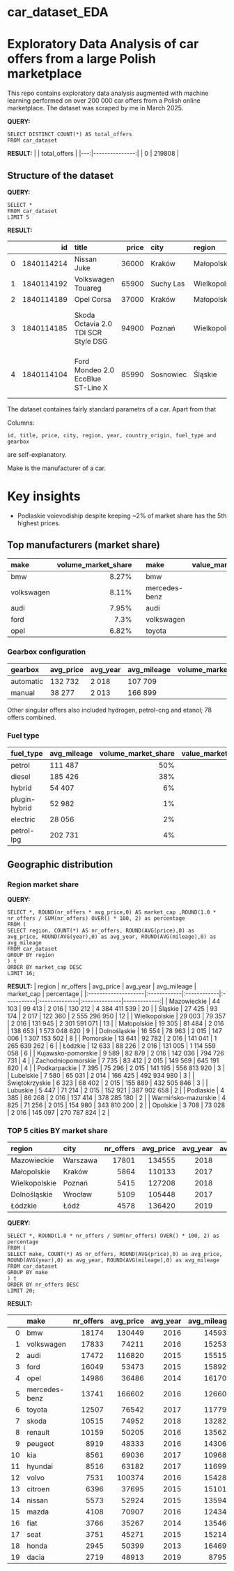 # car_dataset_EDA
# Exploratory Data Analysis of car offers from a large Polish marketplace
This repo contains exploratory data analysis augmented with machine learning performed on over 200 000 car offers from a Polish online marketplace.
The dataset was scraped by me in March 2025.

**QUERY:**
```
SELECT DISTINCT COUNT(*) AS total_offers
FROM car_dataset
```

**RESULT:**
|    |   total_offers |
|---:|---------------:|
|  0 |         219808 |

## Structure of the dataset
**QUERY:**

```
SELECT *
FROM car_dataset
LIMIT 5
```

**RESULT:**

|    |         id | title                               |   price | city      | region        |   n_parameters | make       | model   | version                    |   year |   damaged | is_imported   | country_origin   |   mileage |   engine_capacity |   engine_power | fuel_type   | gearbox   | transmission        | urban_consumption   | extra_urban_consumption   | body_type   |   nr_seats | color   |   rhd |   registered |   no_accident |
|---:|-----------:|:------------------------------------|--------:|:----------|:--------------|---------------:|:-----------|:--------|:---------------------------|-------:|----------:|:--------------|:-----------------|----------:|------------------:|---------------:|:------------|:----------|:--------------------|:--------------------|:--------------------------|:------------|-----------:|:--------|------:|-------------:|--------------:|
|  0 | 1840114214 | Nissan Juke                         |   36000 | Kraków    | Małopolskie   |             50 | nissan     | juke    |                            |   2015 |         0 |               | pl               |    114043 |              1197 |            116 | petrol      | manual    | front-wheel         |                     |                           | suv         |          5 | black   |   nan |            1 |             1 |
|  1 | 1840114192 | Volkswagen Touareg                  |   65900 | Suchy Las | Wielkopolskie |             93 | volkswagen | touareg |                            |   2016 |         0 |               | pl               |    388900 |              2967 |            262 | diesel      | automatic | all-wheel-permanent |                     |                           | suv         |          5 | white   |     0 |            1 |             1 |
|  2 | 1840114189 | Opel Corsa                          |   37000 | Kraków    | Małopolskie   |             47 | opel       | corsa   |                            |   2016 |         0 |               | pl               |     46086 |              1398 |             90 | petrol      | manual    | front-wheel         |                     |                           | compact     |          5 | grey    |   nan |            1 |             0 |
|  3 | 1840114185 | Skoda Octavia 2.0 TDI SCR Style DSG |   94900 | Poznań    | Wielkopolskie |            102 | skoda      | octavia | ver-2-0-tdi-scr-style-dsg  |   2021 |         0 |               | d                |    107679 |              1968 |            150 | diesel      | automatic | front-wheel         |                     |                           | combi       |          5 | white   |   nan |            1 |             1 |
|  4 | 1840114104 | Ford Mondeo 2.0 EcoBlue ST-Line X   |   85990 | Sosnowiec | Śląskie       |            107 | ford       | mondeo  | ver-2-0-ecoblue-st--line-x |   2021 |         0 |               |                  |    140000 |              1997 |            150 | diesel      | manual    | front-wheel         |                     |                           | combi       |          5 | black   |   nan |            1 |             1 |


The dataset containes fairly standard parametrs of a car. Apart from that


Columns:
```
id, title, price, city, region, year, country_origin, fuel_type and gearbox
```
are self-explanatory.

Make is the manufacturer of a car.

# Key insights

- Podlaskie voievodiship despite keeping ~2% of market share has the 5th highest prices.


## Top manufacturers (market share)

| make          | volume_market_share |   | make          | value_market_share |
|:-------------|--------------------:|---|:-------------|-------------------:|
| bmw          | 8.27%               |   | bmw          | 12.6%             |
| volkswagen   | 8.11%               |   | mercedes-benz| 12.17%            |
| audi         | 7.95%               |   | audi         | 10.85%            |
| ford         | 7.3%                |   | volkswagen   | 7.03%             |
| opel         | 6.82%               |   | toyota       | 5.09%             |



### Gearbox configuration

| gearbox   | avg_price   | avg_year   | avg_mileage   |   volume_market_share |   value_market_share |
|:----------|:------------|:-----------|:--------------|----------------------:|---------------------:|
| automatic | 132 732     | 2 018      | 107 709       |                    50 |                   78 |
| manual    | 38 277      | 2 013      | 166 899       |                    50 |                   22 |

Other singular offers also included hydrogen, petrol-cng and etanol; 78 offers combined.
### Fuel type

| fuel_type     | avg_mileage   |   volume_market_share |   value_market_share |
|:--------------|:--------------|----------------------:|---------------------:|
| petrol        | 111 487       |                    50% |                   49% |
| diesel        | 185 426       |                    38% |                   33% |
| hybrid        | 54 407        |                     6% |                    9% |
| plugin-hybrid | 52 982        |                     1% |                    4% |
| electric      | 28 056        |                     2% |                    3% |
| petrol-lpg    | 202 731       |                     4% |                    1% |

## Geographic distribution

### Region market share

**QUERY:**

```
SELECT *, ROUND(nr_offers * avg_price,0) AS market_cap ,ROUND(1.0 * nr_offers / SUM(nr_offers) OVER() * 100, 2) as percentage
FROM (
SELECT region, COUNT(*) AS nr_offers, ROUND(AVG(price),0) as avg_price, ROUND(AVG(year),0) as avg_year, ROUND(AVG(mileage),0) as avg_mileage
FROM car_dataset 
GROUP BY region
) t
ORDER BY market_cap DESC 
LIMIT 16;
```

**RESULT:**
| region              | nr_offers   | avg_price   | avg_year   | avg_mileage   | market_cap    |   percentage |
|:--------------------|:------------|:------------|:-----------|:--------------|:--------------|-------------:|
| Mazowieckie         | 44 103      | 99 413      | 2 016      | 130 212       | 4 384 411 539 |           20 |
| Śląskie             | 27 425      | 93 174      | 2 017      | 122 360       | 2 555 296 950 |           12 |
| Wielkopolskie       | 29 003      | 79 357      | 2 016      | 131 945       | 2 301 591 071 |           13 |
| Małopolskie         | 19 305      | 81 484      | 2 016      | 138 653       | 1 573 048 620 |            9 |
| Dolnośląskie        | 16 554      | 78 963      | 2 015      | 147 006       | 1 307 153 502 |            8 |
| Pomorskie           | 13 641      | 92 782      | 2 016      | 141 041       | 1 265 639 262 |            6 |
| Łódzkie             | 12 633      | 88 226      | 2 016      | 131 005       | 1 114 559 058 |            6 |
| Kujawsko-pomorskie  | 9 589       | 82 879      | 2 016      | 142 036       | 794 726 731   |            4 |
| Zachodniopomorskie  | 7 735       | 83 412      | 2 015      | 149 569       | 645 191 820   |            4 |
| Podkarpackie        | 7 395       | 75 296      | 2 015      | 141 195       | 556 813 920   |            3 |
| Lubelskie           | 7 580       | 65 031      | 2 014      | 166 425       | 492 934 980   |            3 |
| Świętokrzyskie      | 6 323       | 68 402      | 2 015      | 155 889       | 432 505 846   |            3 |
| Lubuskie            | 5 447       | 71 214      | 2 015      | 152 921       | 387 902 658   |            2 |
| Podlaskie           | 4 385       | 86 268      | 2 016      | 137 414       | 378 285 180   |            2 |
| Warmińsko-mazurskie | 4 825       | 71 256      | 2 015      | 154 980       | 343 810 200   |            2 |
| Opolskie            | 3 708       | 73 028      | 2 016      | 145 097       | 270 787 824   |            2 |

### TOP 5 cities BY market share

| region        | city     |   nr_offers |   avg_price |   avg_year |   avg_mileage |   volume_market_share |   value_market_share |
|:--------------|:---------|------------:|------------:|-----------:|--------------:|----------------------:|---------------------:|
| Mazowieckie   | Warszawa |       17801 |      134555 |       2018 |         97731 |                  8.1  |                12.73 |
| Małopolskie   | Kraków   |        5864 |      110133 |       2017 |        119097 |                  2.67 |                 3.43 |
| Wielkopolskie | Poznań   |        5415 |      127208 |       2018 |        101571 |                  2.46 |                 3.66 |
| Dolnośląskie  | Wrocław  |        5109 |      105448 |       2017 |        124305 |                  2.32 |                 2.86 |
| Łódzkie       | Łódź     |        4578 |      136420 |       2019 |         85869 |                  2.08 |                 3.32 |
**QUERY:**

```
SELECT *, ROUND(1.0 * nr_offers / SUM(nr_offers) OVER() * 100, 2) as percentage
FROM (
SELECT make, COUNT(*) AS nr_offers, ROUND(AVG(price),0) as avg_price, ROUND(AVG(year),0) as avg_year, ROUND(AVG(mileage),0) as avg_mileage
FROM car_dataset 
GROUP BY make
) t
ORDER BY nr_offers DESC 
LIMIT 20;
```

**RESULT:**

|    | make          |   nr_offers |   avg_price |   avg_year |   avg_mileage |   percentage |
|---:|:--------------|------------:|------------:|-----------:|--------------:|-------------:|
|  0 | bmw           |       18174 |      130449 |       2016 |        145933 |         8.27 |
|  1 | volkswagen    |       17833 |       74211 |       2016 |        152537 |         8.11 |
|  2 | audi          |       17472 |      116820 |       2015 |        155155 |         7.95 |
|  3 | ford          |       16049 |       53473 |       2015 |        158921 |         7.3  |
|  4 | opel          |       14986 |       36486 |       2014 |        161704 |         6.82 |
|  5 | mercedes-benz |       13741 |      166602 |       2016 |        126603 |         6.25 |
|  6 | toyota        |       12507 |       76542 |       2017 |        117795 |         5.69 |
|  7 | skoda         |       10515 |       74952 |       2018 |        132820 |         4.78 |
|  8 | renault       |       10159 |       50205 |       2016 |        135621 |         4.62 |
|  9 | peugeot       |        8919 |       48333 |       2016 |        143064 |         4.06 |
| 10 | kia           |        8561 |       69036 |       2017 |        109680 |         3.89 |
| 11 | hyundai       |        8516 |       63182 |       2017 |        116997 |         3.87 |
| 12 | volvo         |        7531 |      100374 |       2016 |        154284 |         3.43 |
| 13 | citroen       |        6396 |       37695 |       2015 |        151018 |         2.91 |
| 14 | nissan        |        5573 |       52924 |       2015 |        135940 |         2.54 |
| 15 | mazda         |        4108 |       70907 |       2016 |        124343 |         1.87 |
| 16 | fiat          |        3766 |       35267 |       2014 |        135461 |         1.71 |
| 17 | seat          |        3751 |       45271 |       2015 |        152140 |         1.71 |
| 18 | honda         |        2945 |       50399 |       2013 |        164696 |         1.34 |
| 19 | dacia         |        2719 |       48913 |       2019 |         87955 |         1.24 |
